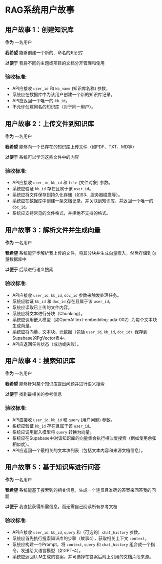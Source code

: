 # RAG系统用户故事

## 用户故事 1：创建知识库

**作为** 一名用户

**我希望** 能够创建一个新的、命名的知识库

**以便于** 我将不同的主题或项目的文档分开管理和使用

### 验收标准:

- API应接收 `user_id` 和 `kb_name` (知识库名称) 参数。
- 系统应在数据库中为该用户创建一个新的知识库记录。
- API应返回一个唯一的 `kb_id`。
- 不允许创建同名的知识库（对于同一用户）。

## 用户故事 2：上传文件到知识库

**作为** 一名用户

**我希望** 能够向一个已存在的知识库上传文件（如PDF、TXT、MD等）

**以便于** 系统可以学习这些文件中的内容

### 验收标准:

- API应接收 `user_id`, `kb_id` 和 `file` (文件对象) 参数。
- 系统应验证 `kb_id` 存在且属于该 `user_id`。
- 系统应将文件保存到持久化存储（如S3、服务器磁盘等）。
- 系统应在数据库中创建一条文档记录，并关联到知识库，并返回一个唯一的 `doc_id`。
- 系统应支持常见的文件格式，并拒绝不支持的格式。

## 用户故事 3：解析文件并生成向量

**作为** 一名用户

**我希望** 系统能异步解析我上传的文件，将其分块并生成向量嵌入，然后存储到向量数据库中

**以便于** 后续进行语义搜索

### 验收标准:

- API应接收 `user_id`, `kb_id`, `doc_id` 参数来触发处理任务。
- 系统应验证 `kb_id` 和 `doc_id` 存在且属于该 `user_id`。
- 系统应读取已上传的文件内容。
- 系统应将文本进行分块（Chunking）。
- 系统应调用嵌入模型（如OpenAI text-embedding-ada-002）为每个文本块生成向量。
- 系统应将向量、文本块、元数据（包括 `user_id`, `kb_id`, `doc_id`）保存到Supabase的PgVector表中。
- API应返回任务状态（成功或失败）。

## 用户故事 4：搜索知识库

**作为** 一名用户

**我希望** 能够针对某个知识库提出问题并进行语义搜索

**以便于** 找到最相关的参考信息

### 验收标准:

- API应接收 `user_id`, `kb_id` 和 `query` (用户问题) 参数。
- 系统应验证 `kb_id` 存在且属于该 `user_id`。
- 系统应调用嵌入模型将 `query` 转换为向量。
- 系统应在Supabase中对该知识库的向量集合执行相似度搜索（例如使用余弦相似度）。
- API应返回一个最相关的文本块列表（包括文本内容和来源文档信息）。

## 用户故事 5：基于知识库进行问答

**作为** 一名用户

**我希望** 系统能基于搜索到的相关信息，生成一个连贯且准确的答案来回答我的问题

**以便于** 我直接获得所需信息，而无需自己阅读所有参考文档

### 验收标准:

- API应接收 `user_id`, `kb_id`, `query` 和（可选的）`chat_history` 参数。
- 系统应首先执行搜索知识库的步骤（故事4），获取相关上下文 `context`。
- 系统应构建一个Prompt，将 `context`, `query` 和 `chat_history` 组合成一个指令，发送给大语言模型（如GPT-4）。
- 系统应返回LLM生成的答案，并可选择在答案后附上引用的文档片段来源。
